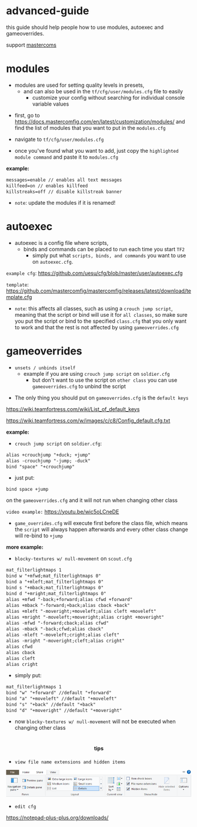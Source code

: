 <h1>
advanced-guide
</h1>

<p>this guide should help people how to use modules, autoexec and gameoverrides.
</p>

<p>support <a href="https://github.com/mastercoms">mastercoms</a>
</p>

# modules

- modules are used for setting quality levels in presets, 
    - and can also be used in the `tf/cfg/user/modules.cfg` file to easily 
        - customize your config without searching for individual console variable values

* first, go to https://docs.mastercomfig.com/en/latest/customization/modules/ and find the list of modules that you want to put in the `modules.cfg`

* navigate to `tf/cfg/user/modules.cfg`

* once you've found what you want to add, just copy the `highlighted module command` and paste it to `modules.cfg`
    
**example:**

```
messages=enable // enables all text messages
killfeed=on // enables killfeed
killstreaks=off // disable killstreak banner
```

* `note`: update the modules if it is renamed!

# autoexec

- autoexec is a config file where scripts,
    - binds and commands can be placed to run each time you start `TF2`
      - simply put what `scripts, binds, and commands` you want to use on `autoexec.cfg`. 

`example cfg`:
https://github.com/uesu/cfg/blob/master/user/autoexec.cfg

`template`:
https://github.com/mastercomfig/mastercomfig/releases/latest/download/template.cfg

* `note`: this affects all classes, such as using a `crouch jump script`, meaning that the script or bind will use it for `all classes`, so make sure you put the script or bind to the specified `class.cfg` that you only want to work and that the rest is not affected by using `gameoverrides.cfg`

# gameoverrides

- `unsets / unbinds itself`
  - example if you are using `crouch jump script` on `soldier.cfg`
       - but don't want to use the script on `other class` you can use `gameoverrides.cfg` to unbind the script
        
* The only thing you should put on `gameoverrides.cfg` is the `default keys`

https://wiki.teamfortress.com/wiki/List_of_default_keys

https://wiki.teamfortress.com/w/images/c/c8/Config_default.cfg.txt

**example:**

* `crouch jump script` on `soldier.cfg`:

```
alias +crouchjump "+duck; +jump"
alias -crouchjump "-jump; -duck"
bind "space" "+crouchjump"
```

* just put:

```
bind space +jump
```

on the `gameoverrides.cfg` and it will not run when changing other class

`video example:` https://youtu.be/wic5oLCneDE

* `game_overrides.cfg` will execute first before the class file, which means the `script` will always happen afterwards and every other class change will re-bind to `+jump`

**more example:**

* `blocky-textures w/ null-movement` on `scout.cfg`

```
mat_filterlightmaps 1
bind w "+mfwd;mat_filterlightmaps 0"
bind a "+mleft;mat_filterlightmaps 0"
bind s "+mback;mat_filterlightmaps 0"
bind d "+mright;mat_filterlightmaps 0"
alias +mfwd "-back;+forward;alias cfwd +forward"
alias +mback "-forward;+back;alias cback +back"
alias +mleft "-moveright;+moveleft;alias cleft +moveleft"
alias +mright "-moveleft;+moveright;alias cright +moveright"
alias -mfwd "-forward;cback;alias cfwd"
alias -mback "-back;cfwd;alias cback"
alias -mleft "-moveleft;cright;alias cleft"
alias -mright "-moveright;cleft;alias cright"
alias cfwd
alias cback
alias cleft
alias cright
```

* simply put:
```
mat_filterlightmaps 1
bind "w" "+forward" //default "+forward"
bind "a" "+moveleft" //default "+moveleft"
bind "s" "+back" //default "+back"
bind "d" "+moveright" //default "+moveright"
```
* now `blocky-textures w/ null-movement` will not be executed when changing other class

#

<h4 align="center">
tips
</h4>

* `view file name extensions and hidden items`



![intro](https://github.com/uesu/advanced-guide/blob/master/image.png)



* `edit cfg`

https://notepad-plus-plus.org/downloads/
